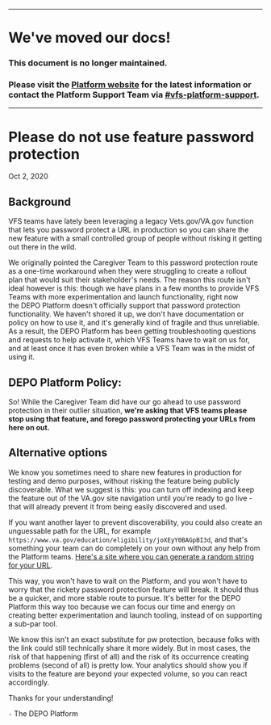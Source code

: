 ---- 


# We've moved our docs!

### This document is no longer maintained.

### Please visit the [Platform website](https://depo-platform-documentation.scrollhelp.site/) for the latest information or contact the Platform Support Team via [#vfs-platform-support](https://dsva.slack.com/archives/CBU0KDSB1).


----



# Please do not use feature password protection

Oct 2, 2020

## Background

VFS teams have lately been leveraging a legacy Vets.gov/VA.gov function that lets you password protect a URL in production so you can share the new feature with a small controlled group of people without risking it getting out there in the wild.

We originally pointed the Caregiver Team to this password protection route as a one-time workaround when they were struggling to create a rollout plan that would suit their stakeholder's needs. The reason this route isn't ideal however is this: though we have plans in a few months to provide VFS Teams with more experimentation and launch functionality, right now the DEPO Platform doesn't officially support that password protection functionality. We haven't shored it up, we don't have documentation or policy on how to use it, and it's generally kind of fragile and thus unreliable. As a result, the DEPO Platform has been getting troubleshooting questions and requests to help activate it, which VFS Teams have to wait on us for, and at least once it has even broken while a VFS Team was in the midst of using it.

## DEPO Platform Policy:

So! While the Caregiver Team did have our go ahead to use password protection in their outlier situation, **we're asking that VFS teams please stop using that feature, and forego password protecting your URLs from here on out.**

## Alternative options

We know you sometimes need to share new features in production for testing and demo purposes, without risking the feature being publicly discoverable. What we suggest is this: you can turn off indexing and keep the feature out of the VA.gov site navigation until you're ready to go live - that will already prevent it from being easily discovered and used.

If you want another layer to prevent discoverability, you could also create an unguessable path for the URL, for example `https://www.va.gov/education/eligibility/joXEyY0BAGpBI3d`, and that's something your team can do completely on your own without any help from the Platform teams.  [Here's a site where you can generate a random string for your URL](https://www.random.org/strings/?num=10&len=15&digits=on&upperalpha=on&loweralpha=on&unique=on&format=html&rnd=new).

This way, you won't have to wait on the Platform, and you won't have to worry that the rickety password protection feature will break. It should thus be a quicker, and more stable route to pursue. It's better for the DEPO Platform this way too because we can focus our time and energy on creating better experimentation and launch tooling, instead of on supporting a sub-par tool.

We know this isn't an exact substitute for pw protection, because folks with the link could still technically share it more widely. But in most cases, the risk of that happening (first of all) and the risk of its occurrence creating problems (second of all) is pretty low. Your analytics should show you if visits to the feature are beyond your expected volume, so you can react accordingly.

Thanks for your understanding!

`-` The DEPO Platform
